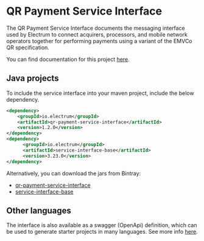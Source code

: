 # QR Payment Service Interface

The QR Payment Service Interface documents the messaging interface used by Electrum to connect acquirers, processors, and mobile network operators together for performing payments using a variant of the EMVCo QR specification.

You can find documentation for this project [here](https://electrumpayments.github.io/qr-payment-service-interface-docs/).

## Java projects

To include the service interface into your maven project, include the below dependency.

```xml
<dependency>
    <groupId>io.electrum</groupId>
    <artifactId>qr-payment-service-interface</artifactId>
    <version>1.2.0</version>
</dependency>
<dependency>
      <groupId>io.electrum</groupId>
      <artifactId>service-interface-base</artifactId>
      <version>3.23.0</version>
</dependency>
```

Alternatively, you can download the jars from Bintray:
- [qr-payment-service-interface](https://bintray.com/electrumpayments/java-open-source/qr-payment-service-interface)
- [service-interface-base](https://bintray.com/electrumpayments/java-open-source/service-interface-base)

## Other languages

The interface is also available as a swagger (OpenApi) definition, which can be used to generate starter projects in many languages. See more info [here](https://electrumpayments.github.io/qr-payment-service-interface-docs/specification/swagger).
